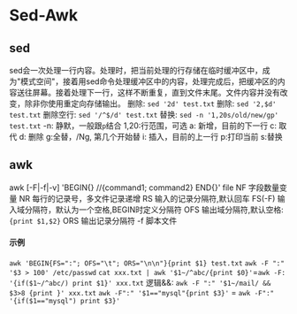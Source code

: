 # Sed-Awk
## sed
sed会一次处理一行内容。处理时，把当前处理的行存储在临时缓冲区中，成为"模式空间"，接着用sed命令处理缓冲区中的内容，处理完成后，把缓冲区的内容送往屏幕。接着处理下一行，这样不断重复，直到文件末尾。文件内容并没有改变，除非你使用重定向存储输出。
删除: `sed '2d' test.txt`
删除: `sed '2,$d' test.txt`
删除空行: `sed '/^$/d' test.txt`
替换: `sed -n '1,20s/old/new/gp' test.txt`
-n: 静默，一般跟`p`结合
1,20:行范围，可选
a: 新增，目前的下一行
c: 取代
d: 删除
g:全替，/Ng, 第几个开始替
i: 插入，目前的上一行
p:打印当前
s:替换
## awk
awk [-F|-f|-v] 'BEGIN{} //{command1; command2} END{}' file
NF          字段数量变量
NR          每行的记录号，多文件记录递增
RS       输入的记录分隔符,默认回车
FS(-F)   输入域分隔符，默认为一个空格,BEGIN时定义分隔符
OFS   输出域分隔符,默认空格:`{print $1,$2}`
ORS   输出记录分隔符 
-f 脚本文件
#### 示例
`awk 'BEGIN{FS=":"; OFS="\t"; ORS="\n\n"}{print $1} test.txt`
`awk -F ":" '$3 > 100' /etc/passwd`
`cat xxx.txt | awk '$1~/^abc/{print $0}'`=`awk -F: '{if($1~/^abc/) print $1}' xxx.txt`
逻辑&&: `awk -F ":" '$1~/mail/ && $3>8 {print }' xxx.txt`
`awk -F":" '$1=="mysql"{print $3}'` = `awk -F":" '{if($1=="mysql") print $3}'`